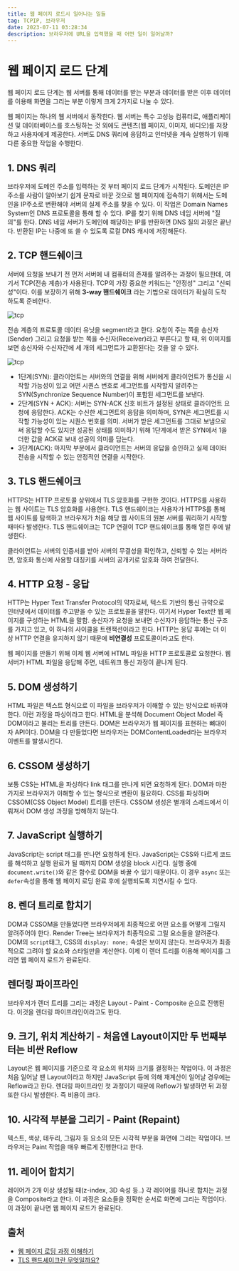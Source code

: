 ```yaml
---
title: 웹 페이지 로드시 일어나는 일들
tag: TCPIP, 브라우저
date: 2023-07-11 03:28:34
description: 브라우저에 URL을 입력했을 때 어떤 일이 일어날까?
---
```


# 웹 페이지 로드 단계

웹 페이지 로드 단계는 웹 서버를 통해 데이터를 받는 부분과 데이터를 받은 이후 데이터를 이용해 화면을 그리는 부분 이렇게 크게 2가지로 나눌 수 있다.

웹 페이지는 하나의 웹 서버에서 동작한다. 웹 서버는 특수 고성능 컴퓨터로, 애플리케이션 및 데이터베이스를 호스팅하는 것 외에도 콘텐츠(웹 페이지, 이미지, 비디오)를 저장하고 사용자에게 제공한다. 서버도 DNS 쿼리에 응답하고 인터넷을 계속 실행하기 위해 다른 중요한 작업을 수행한다.

## 1. DNS 쿼리

브라우저에 도메인 주소를 입력하는 것 부터 페이지 로드 단계가 시작된다. 도메인은 IP 주소를 사람이 알아보기 쉽게 문자로 바꾼 것으로 웹 페이지에 접속하기 위해서는 도메인을 IP주소로 변환해야 서버의 실제 주소를 찾을 수 있다. 이 작업은 Domain Names System인 DNS 프로토콜을 통해 할 수 있다. IP를 찾기 위해 DNS 네임 서버에 "질의"를 한다. DNS 네임 서버가 도메인에 해당하는 IP를 반환하면 DNS 질의 과정은 끝난다. 반환된 IP는 나중에 또 쓸 수 있도록 로컬 DNS 캐시에 저장해둔다.

## 2. TCP 핸드쉐이크

서버에 요청을 보내기 전 먼저 서버에 내 컴퓨터의 존재를 알려주는 과정이 필요한데, 여기서 TCP(전송 계층)가 사용된다. TCP의 가장 중요한 키워드는 "안정성" 그리고 "신뢰성"이다. 이를 보장하기 위해 **3-way 핸드쉐이크** 라는 기법으로 데이터가 확실히 도착하도록 준비한다.

![tcp](https://media.geeksforgeeks.org/wp-content/uploads/handshake-1.png)

전송 계층의 프로토콜 데이터 유닛을 segment라고 한다. 요청이 주는 쪽을 송신자(Sender) 그리고 요청을 받는 쪽을 수신자(Receiver)라고 부른다고 할 때, 위 이미지를 보면 송신자와 수신자간에 세 개의 세그먼트가 교환된다는 것을 알 수 있다.

![tcp](https://media.geeksforgeeks.org/wp-content/uploads/TCP-connection-1.png)

- 1단계(SYN): 클라이언트는 서버와의 연결을 위해 서버에게 클라이언트가 통신을 시작할 가능성이 있고 어떤 시퀀스 번호로 세그먼트를 시작할지 알려주는 SYN(Synchronize Sequence Number)이 포함된 세그먼트를 보낸다.
- 2단계(SYN + ACK): 서버는 SYN-ACK 신호 비트가 설정된 상태로 클라이언트 요청에 응답한다. ACK는 수신한 세그먼트의 응답을 의미하며, SYN은 세그먼트를 시작할 가능성이 있는 시퀀스 번호를 의미. 서버가 받은 세그먼트를 그대로 보냄으로써 응답할 수도 있지만 성공된 상태를 의미하기 위해 1단계에서 받은 SYN에서 1을 더한 값을 ACK로 보내 성공의 의미를 담는다.
- 3단계(ACK): 마지막 부분에서 클라이언트는 서버의 응답을 승인하고 실제 데이터 전송을 시작할 수 있는 안정적인 연결을 시작한다.

## 3. TLS 핸드쉐이크

HTTPS는 HTTP 프로토콜 상위에서 TLS 암호화를 구현한 것이다. HTTPS를 사용하는 웹 사이트는 TLS 암호화를 사용한다.
TLS 핸드쉐이크는 사용자가 HTTPS를 통해 웹 사이트를 탐색하고 브라우저가 처음 해당 웹 사이트의 원본 서버를 쿼리하기 시작할 때마다 발생한다.
TLS 핸드쉐이크는 TCP 연결이 TCP 핸드쉐이크를 통해 열린 후에 발생한다.

클라이언트는 서버의 인증서를 받아 서버의 무결성을 확인하고, 신뢰할 수 있는 서버라면, 암호화 통신에 사용할 대칭키를 서버의 공개키로 암호화 하여 전달한다.

## 4. HTTP 요청 - 응답

HTTP는 Hyper Text Transfer Protocol의 약자로써, 텍스트 기반의 통신 규약으로 인터넷에서 데이터를 주고받을 수 있는 프로토콜을 말한다. 여기서 Hyper Text란 웹 페이지를 구성하는 HTML을 말함. 송신자가 요청을 보내면 수신자가 응답하는 통신 구조를 가지고 있고, 이 하나의 사이클을 트랜잭션이라고 한다. HTTP는 응답 후에는 더 이상 HTTP 연결을 유지하지 않기 때문에 **비연결성** 프로토콜이라고도 한다.

웹 페이지를 만들기 위해 이제 웹 서버에 HTML 파일을 HTTP 프로토콜로 요청한다. 웹 서버가 HTML 파일을 응답해 주면, 네트워크 통신 과정이 끝나게 된다.

## 5. DOM 생성하기

HTML 파일은 텍스트 형식으로 이 파일을 브라우저가 이해할 수 있는 방식으로 바꿔야 한다. 이런 과정을 파싱이라고 한다. HTML을 분석해 Document Object Model 즉 DOM이라고 불리는 트리를 만든다. DOM은 브라우저가 웹 페이지를 표현하는 뼈대이자 API이다. DOM을 다 만들었다면 브라우저는 DOMContentLoaded라는 브라우저 이벤트를 발생시킨다.

## 6. CSSOM 생성하기

보통 CSS는 HTML을 파싱하다 link 태그를 만나게 되면 요청하게 된다. DOM과 마찬가지로 브라우저가 이해할 수 있는 형식으로 변환이 필요하다. CSS를 파싱하며 CSSOM(CSS Object Model) 트리를 만든다. CSSOM 생성은 별개의 스레드에서 이뤄져서 DOM 생성 과정을 방해하지 않는다.

## 7. JavaScript 실행하기

JavaScript는 script 태그를 만나면 요청하게 된다. JavaScript는 CSS와 다르게 코드를 해석하고 실행 완료가 될 때까지 DOM 생성을 block 시킨다. 실행 중에 `document.write()`와 같은 함수로 DOM을 바꿀 수 있기 때문이다. 이 경우 `async` 또는 `defer`속성을 통해 웹 페이지 로딩 완료 후에 실행되도록 지연시킬 수 있다.

## 8. 렌더 트리로 합치기

DOM과 CSSOM을 만들었다면 브라우저에게 최종적으로 어떤 요소를 어떻게 그릴지 알려주어야 한다. Render Tree는 브라우저가 최종적으로 그릴 요소들을 알려준다. DOM의 `script`태그, CSS의 `display: none;` 속성은 보이지 않는다. 브라우저가 최종적으로 그려야 할 요소와 스타일만을 계산한다.
이제 이 렌더 트리를 이용해 페이지를 그리면 웹 페이지 로드가 완료된다.

## 렌더링 파이프라인

브라우저가 렌더 트리를 그리는 과정은 Layout - Paint - Composite 순으로 진행된다. 이것을 렌더링 파이프라인이라고도 한다.

## 9. 크기, 위치 계산하기 - 처음엔 Layout이지만 두 번째부터는 비싼 Reflow

Layout은 웹 페이지를 기준으로 각 요소의 위치와 크기를 결정하는 작업이다.
이 과정은 처음 일어날 땐 Layout이라고 하지만 JavaScript 등에 의해 재계산이 일어날 경우에는 Reflow라고 한다. 렌더링 파이프라인 첫 과정이기 때문에 Reflow가 발생하면 뒤 과정또한 다시 발생한다. 즉 비용이 크다.

## 10. 시각적 부분을 그리기 - Paint (Repaint)

텍스트, 색상, 테두리, 그림자 등 요소의 모든 시각적 부분을 화면에 그리는 작업이다. 브라우저는 Paint 작업을 매우 빠르게 진행한다고 한다.

## 11. 레이어 합치기

레이어가 2개 이상 생성될 때(z-index, 3D 속성 등..) 각 레이어를 하나로 합치는 과정을 Composite라고 한다. 이 과정은 요소들을 정확한 순서로 화면에 그리는 작업이다. 이 과정이 끝나면 웹 페이지 로드가 완료된다.

## 출처

- [웹 페이지 로딩 과정 이해하기](https://blog.imqa.io/webpage_loading_process/)
- [TLS 핸드셰이크란 무엇일까요?](https://www.cloudflare.com/ko-kr/learning/ssl/what-happens-in-a-tls-handshake/)
